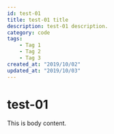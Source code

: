 ```yaml
---
id: test-01
title: test-01 title
description: test-01 description.
category: code
tags:
    - Tag 1
    - Tag 2
    - Tag 3
created_at: "2019/10/02"
updated_at: "2019/10/03"
---
```

# test-01

This is body content.